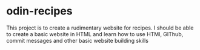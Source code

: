 # odin-recipes

This project is to create a rudimentary website for recipes. I should be able
to create a basic website in HTML and learn how to use HTMl, GIThub, commit
messages and other basic website building skills